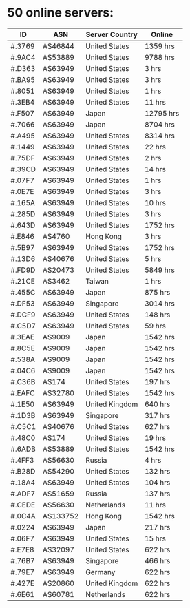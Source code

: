 # 50 online servers:

| ID | ASN | Server Country | Online |
| ------ | ------ | ------ | ------ |
| #.3769 | AS46844 | United States | 1359 hrs |
| #.9AC4 | AS53889 | United States | 9788 hrs |
| #.D363 | AS63949 | United States | 3 hrs |
| #.BA95 | AS63949 | United States | 3 hrs |
| #.8051 | AS63949 | United States | 1 hrs |
| #.3EB4 | AS63949 | United States | 11 hrs |
| #.F507 | AS63949 | Japan | 12795 hrs |
| #.7066 | AS63949 | Japan | 8704 hrs |
| #.A495 | AS63949 | United States | 8314 hrs |
| #.1449 | AS63949 | United States | 22 hrs |
| #.75DF | AS63949 | United States | 2 hrs |
| #.39CD | AS63949 | United States | 14 hrs |
| #.07F7 | AS63949 | United States | 1 hrs |
| #.0E7E | AS63949 | United States | 3 hrs |
| #.165A | AS63949 | United States | 10 hrs |
| #.285D | AS63949 | United States | 3 hrs |
| #.643D | AS63949 | United States | 1752 hrs |
| #.E846 | AS4760 | Hong Kong | 3 hrs |
| #.5B97 | AS63949 | United States | 1752 hrs |
| #.13D6 | AS40676 | United States | 5 hrs |
| #.FD9D | AS20473 | United States | 5849 hrs |
| #.21CE | AS3462 | Taiwan | 1 hrs |
| #.455C | AS63949 | Japan | 875 hrs |
| #.DF53 | AS63949 | Singapore | 3014 hrs |
| #.DCF9 | AS63949 | United States | 148 hrs |
| #.C5D7 | AS63949 | United States | 59 hrs |
| #.3EAE | AS9009 | Japan | 1542 hrs |
| #.8C5E | AS9009 | Japan | 1542 hrs |
| #.538A | AS9009 | Japan | 1542 hrs |
| #.04C6 | AS9009 | Japan | 1542 hrs |
| #.C36B | AS174 | United States | 197 hrs |
| #.EAFC | AS32780 | United States | 1542 hrs |
| #.1E50 | AS63949 | United Kingdom | 640 hrs |
| #.1D3B | AS63949 | Singapore | 317 hrs |
| #.C5C1 | AS40676 | United States | 627 hrs |
| #.48C0 | AS174 | United States | 19 hrs |
| #.6ADB | AS53889 | United States | 1542 hrs |
| #.4FF3 | AS56630 | Russia | 4 hrs |
| #.B28D | AS54290 | United States | 132 hrs |
| #.18A4 | AS63949 | United States | 104 hrs |
| #.ADF7 | AS51659 | Russia | 137 hrs |
| #.CEDE | AS56630 | Netherlands | 11 hrs |
| #.0C4A | AS133752 | Hong Kong | 1542 hrs |
| #.0224 | AS63949 | Japan | 217 hrs |
| #.06F7 | AS63949 | United States | 15 hrs |
| #.E7E8 | AS32097 | United States | 622 hrs |
| #.76B7 | AS63949 | Singapore | 466 hrs |
| #.79E7 | AS63949 | Germany | 622 hrs |
| #.427E | AS20860 | United Kingdom | 622 hrs |
| #.6E61 | AS60781 | Netherlands | 622 hrs |

